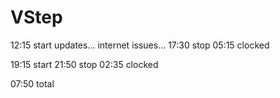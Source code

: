# VStep

12:15 start
	updates...
	internet issues...
17:30 stop
05:15 clocked

19:15 start
21:50 stop
02:35 clocked

07:50 total